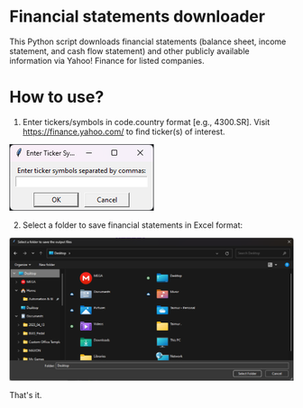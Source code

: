 # Financial statements downloader
This Python script downloads financial statements (balance sheet, income statement, and cash flow statement) and other publicly available information via Yahoo! Finance for listed companies.

# How to use?
1. Enter tickers/symbols in code.country format [e.g., 4300.SR]. Visit https://finance.yahoo.com/ to find ticker(s) of interest.

![img.png](img.png)

2. Select a folder to save financial statements in Excel format:

![img_1.png](img_1.png)

That's it.